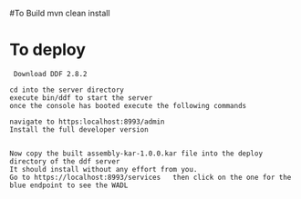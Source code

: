 #To Build
    mvn clean install
    
# To deploy 

     Download DDF 2.8.2 
    
    cd into the server directory
    execute bin/ddf to start the server
    once the console has booted execute the following commands
    
    navigate to https:localhost:8993/admin
    Install the full developer version
    
    
    Now copy the built assembly-kar-1.0.0.kar file into the deploy directory of the ddf server
    It should install without any effort from you.
    Go to https://localhost:8993/services   then click on the one for the blue endpoint to see the WADL
    